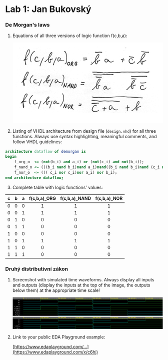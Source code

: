 # Lab 1: Jan Bukovský

### De Morgan's laws

1. Equations of all three versions of logic function f(c,b,a):

   ![Logic function](images/rovnice.png)

2. Listing of VHDL architecture from design file (`design.vhd`) for all three functions. Always use syntax highlighting, meaningful comments, and follow VHDL guidelines:

```vhdl
architecture dataflow of demorgan is
begin
    f_org_o  <= (not(b_i) and a_i) or (not(c_i) and not(b_i));
    f_nand_o <= (((b_i nand b_i)nand a_i)nand((b_i nand b_i)nand (c_i nand c_i)));
    f_nor_o  <= ((( c_i nor c_i)nor a_i) nor b_i);
end architecture dataflow;
```

3. Complete table with logic functions' values:

| **c** | **b** |**a** | **f(c,b,a)_ORG** | **f(c,b,a)_NAND** | **f(c,b,a)_NOR** |
| :-: | :-: | :-: | :-: | :-: | :-: |
| 0 | 0 | 0 | 1 | 1 | 1 |
| 0 | 0 | 1 | 1 | 1 | 1 |
| 0 | 1 | 0 | 0 | 0 | 0 |
| 0 | 1 | 1 | 0 | 0 | 0 |
| 1 | 0 | 0 | 0 | 0 | 0 |
| 1 | 0 | 1 | 1 | 1 | 1 |
| 1 | 1 | 0 | 0 | 0 | 0 |
| 1 | 1 | 1 | 0 | 0 | 0 |

### Druhý distributivní zákon

1. Screenshot with simulated time waveforms. Always display all inputs and outputs (display the inputs at the top of the image, the outputs below them) at the appropriate time scale!

   ![your figure](images/prubehy.PNG)
   ![your figure](images/prubehy2.PNG)

2. Link to your public EDA Playground example:

   [https://www.edaplayground.com/...](https://www.edaplayground.com/x/c6hj)
